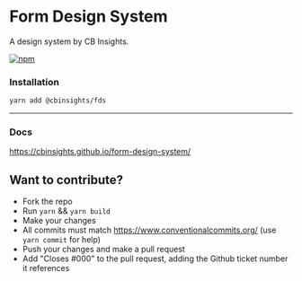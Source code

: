 # Form Design System

A design system by CB Insights.

[![npm](https://img.shields.io/npm/v/@cbinsights/fds.svg?style=flat-square&color=blue)](http://www.npmjs.com/package/@cbinsights/fds)

### Installation

```bash
yarn add @cbinsights/fds
```

---

### Docs

https://cbinsights.github.io/form-design-system/

## Want to contribute?

- Fork the repo
- Run `yarn` && `yarn build`
- Make your changes
- All commits must match https://www.conventionalcommits.org/ (use `yarn commit` for help)
- Push your changes and make a pull request
- Add "Closes #000" to the pull request, adding the Github ticket number it references
